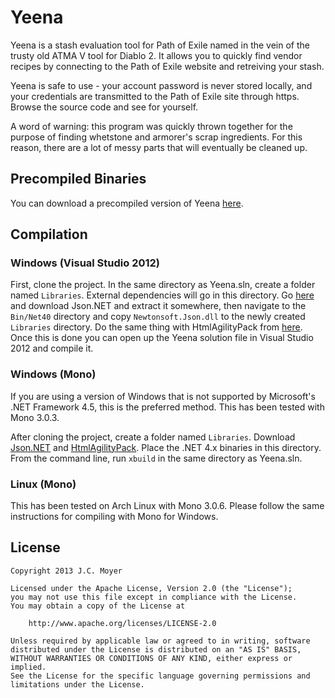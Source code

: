 # Yeena

Yeena is a stash evaluation tool for Path of Exile named in the vein of the trusty old ATMA V tool for Diablo 2. It allows you to quickly find vendor recipes by connecting to the Path of Exile website and retreiving your stash.

Yeena is safe to use - your account password is never stored locally, and your credentials are transmitted to the Path of Exile site through https. Browse the source code and see for yourself.

A word of warning: this program was quickly thrown together for the purpose of finding whetstone and armorer's scrap ingredients. For this reason, there are a lot of messy parts that will eventually be cleaned up.

## Precompiled Binaries

You can download a precompiled version of Yeena [here](http://jcmoyer.github.com/Yeena/). 

## Compilation

### Windows (Visual Studio 2012)

First, clone the project. In the same directory as Yeena.sln, create a folder named `Libraries`. External dependencies will go in this directory. Go [here](http://json.codeplex.com/) and download Json.NET and extract it somewhere, then navigate to the `Bin/Net40` directory and copy `Newtonsoft.Json.dll` to the newly created `Libraries` directory. Do the same thing with HtmlAgilityPack from [here](http://htmlagilitypack.codeplex.com/). Once this is done you can open up the Yeena solution file in Visual Studio 2012 and compile it.

### Windows (Mono)

If you are using a version of Windows that is not supported by Microsoft's .NET Framework 4.5, this is the preferred method. This has been tested with Mono 3.0.3. 

After cloning the project, create a folder named `Libraries`. Download [Json.NET](http://json.codeplex.com/) and [HtmlAgilityPack](http://htmlagilitypack.codeplex.com/). Place the .NET 4.x binaries in this directory. From the command line, run `xbuild` in the same directory as Yeena.sln.

### Linux (Mono)

This has been tested on Arch Linux with Mono 3.0.6. Please follow the same instructions for compiling with Mono for Windows.

## License

    Copyright 2013 J.C. Moyer
    
    Licensed under the Apache License, Version 2.0 (the "License");
    you may not use this file except in compliance with the License.
    You may obtain a copy of the License at
    
        http://www.apache.org/licenses/LICENSE-2.0
    
    Unless required by applicable law or agreed to in writing, software
    distributed under the License is distributed on an "AS IS" BASIS,
    WITHOUT WARRANTIES OR CONDITIONS OF ANY KIND, either express or implied.
    See the License for the specific language governing permissions and
    limitations under the License.
